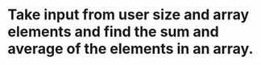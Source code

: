 # Take input from user size and array elements and find the sum and average of the elements in an array.
